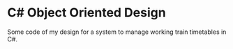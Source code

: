 # C# Object Oriented Design

Some code of my design for a system to manage working train timetables in C#.